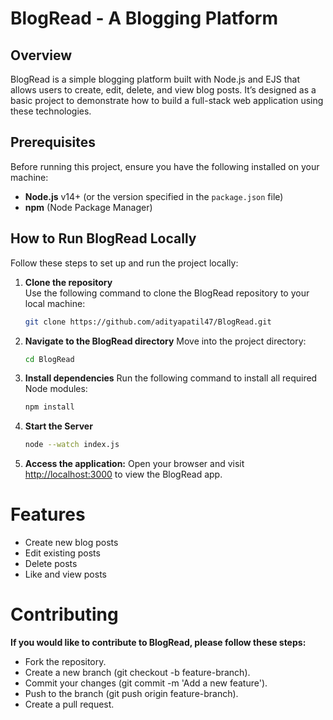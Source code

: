 # BlogRead - A Blogging Platform

## Overview
BlogRead is a simple blogging platform built with Node.js and EJS that allows users to create, edit, delete, and view blog posts. It’s designed as a basic project to demonstrate how to build a full-stack web application using these technologies.

## Prerequisites
Before running this project, ensure you have the following installed on your machine:
- **Node.js** v14+ (or the version specified in the `package.json` file)
- **npm** (Node Package Manager)

## How to Run BlogRead Locally

Follow these steps to set up and run the project locally:

1. **Clone the repository**  
   Use the following command to clone the BlogRead repository to your local machine:
   ```bash
   git clone https://github.com/adityapatil47/BlogRead.git
   ```

2. **Navigate to the BlogRead directory**
    Move into the project directory:
   ```bash
   cd BlogRead
   ```
   
3. **Install dependencies**
   Run the following command to install all required Node modules:
   ```bash
   npm install
   ```
4. **Start the Server**
   ```bash
   node --watch index.js
   ```
5. **Access the application:**
   Open your browser and visit [http://localhost:3000](http://localhost:3000) to view the BlogRead app.

# Features
- Create new blog posts
- Edit existing posts
- Delete posts
- Like and view posts

# Contributing
**If you would like to contribute to BlogRead, please follow these steps:**
- Fork the repository.
- Create a new branch (git checkout -b feature-branch).
- Commit your changes (git commit -m 'Add a new feature').
- Push to the branch (git push origin feature-branch).
- Create a pull request.
